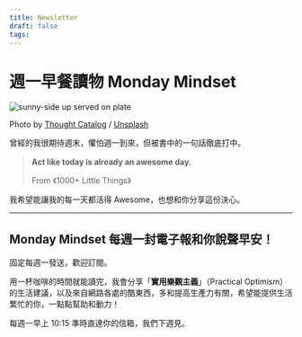 ```yaml
---
title: Newsletter
draft: false
tags:
---
```

# 週一早餐讀物 Monday Mindset

![sunny-side up served on plate](https://images.unsplash.com/photo-1529411081224-84ac0d0bf6ab?crop=entropy&cs=tinysrgb&fit=max&fm=jpg&ixid=M3wxMTc3M3wwfDF8c2VhcmNofDR8fGJyZWFrZmFzdCUyMG5ld3NwYXBlcnxlbnwwfHx8fDE2OTUwOTk3ODZ8MA&ixlib=rb-4.0.3&q=80&w=2000)

Photo by [Thought Catalog](https://unsplash.com/@thoughtcatalog?ref=chinghannhu.ghost.io) / [Unsplash](https://unsplash.com/?utm_source=ghost&utm_medium=referral&utm_campaign=api-credit)

曾經的我很期待週末，懼怕週一到來，但被書中的一句話徹底打中。

> **Act like today is already an awesome day.**　  
>   
> From 《1000+ Little Things》

我希望能讓我的每一天都活得 Awesome，也想和你分享這份決心。

---

## Monday Mindset 每週一封電子報和你說聲早安！

固定每週一發送，歡迎訂閱。

用一杯咖啡的時間就能讀完，我會分享「**實用樂觀主義**」（Practical Optimism）的生活建議，以及來自網路各處的酷東西，多和提高生產力有關，希望能提供生活繁忙的你，一點點幫助和動力！

每週一早上 10:15 準時直達你的信箱，我們下週見。